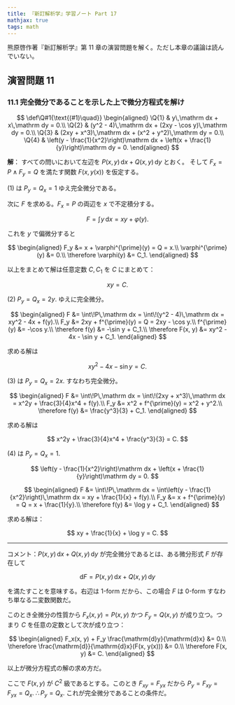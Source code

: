 ```yaml
---
title: 『新訂解析学』学習ノート Part 17
mathjax: true
tags: math
---
```


熊原啓作著『新訂解析学』第 11 章の演習問題を解く。ただし本章の議論は読んでいない。

## 演習問題 11

### 11.1 完全微分であることを示した上で微分方程式を解け

$$
\def\Q#1{\text{(#1)\quad}}
\begin{aligned}
\Q{1} & y\,\mathrm dx + x\,\mathrm dy = 0.\\
\Q{2} & (y^2 - 4)\,\mathrm dx + (2xy - \cos y)\,\mathrm dy = 0.\\
\Q{3} & (2xy + x^3)\,\mathrm dx + (x^2 + y^2)\,\mathrm dy = 0.\\
\Q{4} & \left(y - \frac{1}{x^2}\right)\mathrm dx + \left(x + \frac{1}{y}\right)\mathrm dy = 0.
\end{aligned}
$$

**解**： すべての問いにおいて左辺を $P(x, y)\,\mathrm dx + Q(x, y)\,\mathrm dy$ とおく。
そして $F_x = P \land F_y = Q$ を満たす関数 $F(x, y(x))$ を仮定する。

$(1)$ は $P_y = Q_x = 1$ ゆえ完全微分である。

次に $F$ を求める。$F_x = P$ の両辺を $x$ で不定積分する。

$$
F = \int\!y\,\mathrm dx = xy + \varphi(y).
$$

これを $y$ で偏微分すると

$$
\begin{aligned}
F_y &= x + \varphi^{\prime}(y) = Q = x.\\
\varphi^{\prime}(y) &= 0.\\
\therefore \varphi(y) &= C_1.
\end{aligned}
$$

以上をまとめて解は任意定数 $C, C_1$ を $C$ にまとめて：

$$
xy = C.
$$

$(2)$ $P_y = Q_x = 2y.$ ゆえに完全微分。

$$
\begin{aligned}
F &= \int\!P\,\mathrm dx = \int\!(y^2 - 4)\,\mathrm dx = xy^2 - 4x + f(y).\\
F_y &= 2xy + f^{\prime}(y) = Q = 2xy - \cos y.\\
f^{\prime}(y) &= -\cos y.\\
\therefore f(y) &= -\sin y + C_1.\\
\therefore F(x, y) &= xy^2 - 4x - \sin y + C_1.
\end{aligned}
$$

求める解は

$$
xy^2 - 4x - \sin y = C.
$$

$(3)$ は $P_y = Q_x = 2x.$ すなわち完全微分。

$$
\begin{aligned}
F &= \int\!P\,\mathrm dx = \int\!(2xy + x^3)\,\mathrm dx = x^2y + \frac{3}{4}x^4 + f(y).\\
F_y &= x^2 + f^{\prime}(y) = x^2 + y^2.\\
\therefore f(y) &= \frac{y^3}{3} + C_1.
\end{aligned}
$$

求める解は

$$
x^2y + \frac{3}{4}x^4 + \frac{y^3}{3} = C.
$$

$(4)$ は $P_y = Q_x = 1.$

$$
\left(y - \frac{1}{x^2}\right)\mathrm dx + \left(x + \frac{1}{y}\right)\mathrm dy = 0.
$$

$$
\begin{aligned}
F &= \int\!P\,\mathrm dx
= \int\left(y - \frac{1}{x^2}\right)\,\mathrm dx
= xy + \frac{1}{x} + f(y).\\
F_y &= x + f^{\prime}(y) = Q = x + \frac{1}{y}.\\
\therefore f(y) &= \log y + C_1.
\end{aligned}
$$

求める解は：

$$
xy + \frac{1}{x} + \log y = C.
$$

----

コメント：$P(x, y)\,\mathrm dx + Q(x, y)\,\mathrm dy$ が完全微分であるとは、ある微分形式 $F$ が存在して

$$
\mathrm dF = P(x, y)\,\mathrm dx + Q(x, y)\,\mathrm dy
$$

を満たすことを意味する。右辺は 1-form だから、この場合 $F$ は 0-form すなわち単なる二変数関数だ。

このとき全微分の性質から $F_x(x, y) = P(x, y)$ かつ $F_y = Q(x, y)$ が成り立つ。つまり
$C$ を任意の定数として次が成り立つ：

$$
\begin{aligned}
F_x(x, y) + F_y \frac{\mathrm{d}y}{\mathrm{d}x} &= 0.\\
\therefore \frac{\mathrm{d}}{\mathrm{d}x}(F(x, y(x))) &= 0.\\
\therefore F(x, y) &= C.
\end{aligned}
$$

以上が微分方程式の解の求め方だ。

ここで $F(x, y)$ が $C^2$ 級であるとする。このとき $F_{xy} = F_{yx}$ だから
$P_y = F_{xy} = F_{yx} = Q_x.\;\therefore P_y = Q_x.$
これが完全微分であることの条件だ。
